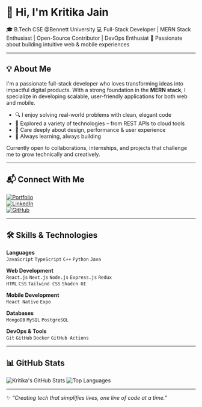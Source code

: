 # 👋 Hi, I'm Kritika Jain

🎓 B.Tech CSE @Bennett University 
💻 Full-Stack Developer | MERN Stack Enthusiast | Open-Source Contributor | DevOps Enthusiat 
📱 Passionate about building intuitive web & mobile experiences

---

## 💡 About Me

I'm a passionate full-stack developer who loves transforming ideas into impactful digital products. With a strong foundation in the **MERN stack**, I specialize in developing scalable, user-friendly applications for both web and mobile.

- 🔍 I enjoy solving real-world problems with clean, elegant code  
- 🚀 Explored a variety of technologies – from REST APIs to cloud tools  
- 🎨 Care deeply about design, performance & user experience  
- 🌱 Always learning, always building  

Currently open to collaborations, internships, and projects that challenge me to grow technically and creatively.

---

## 📬 Connect With Me

[![Portfolio](https://img.shields.io/badge/Portfolio-Kritika-blue)](https://kritika-portfolio-eta.vercel.app/)  
[![LinkedIn](https://img.shields.io/badge/LinkedIn-Kritika--Jain-blue)](https://www.linkedin.com/in/kritika-jain-1b914925b/)  
[![GitHub](https://img.shields.io/badge/GitHub-kritikajain04-black)](https://github.com/kritika85)

---

## 🛠️ Skills & Technologies

**Languages**  
`JavaScript` `TypeScript` `C++` `Python` `Java`

**Web Development**  
`React.js` `Next.js` `Node.js` `Express.js` `Redux`  
`HTML` `CSS` `Tailwind CSS` `Shadcn UI`

**Mobile Development**  
`React Native` `Expo`

**Databases**  
`MongoDB` `MySQL` `PostgreSQL`

**DevOps & Tools**  
`Git` `GitHub` `Docker` `GitHub Actions`

---

## 📊 GitHub Stats

![Kritika's GitHub Stats](https://github-readme-stats.vercel.app/api?username=kritika85&show_icons=true&theme=tokyonight)
![Top Languages](https://github-readme-stats.vercel.app/api/top-langs/?username=kritika85&layout=compact&theme=tokyonight)

---

✨ _“Creating tech that simplifies lives, one line of code at a time.”_
